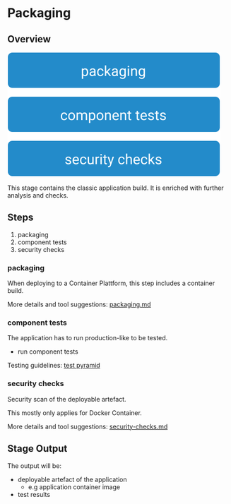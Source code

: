 # Packaging

## Overview

![Packaging Stage](images/packaging.svg)

This stage contains the classic application build.
It is enriched with further analysis and checks.

## Steps

1. packaging
2. component tests
3. security checks

### packaging

When deploying to a Container Plattform, this step includes a container build.

More details and tool suggestions: [packaging.md](packaging.md)

### component tests

The application has to run production-like to be tested.

* run component tests

Testing guidelines: [test pyramid](../../best-practices.md#testing)

### security checks

Security scan of the deployable artefact.

This mostly only applies for Docker Container.

More details and tool suggestions: [security-checks.md](security-checks.md)

## Stage Output

The output will be:

* deployable artefact of the application
  * e.g application container image
* test results
